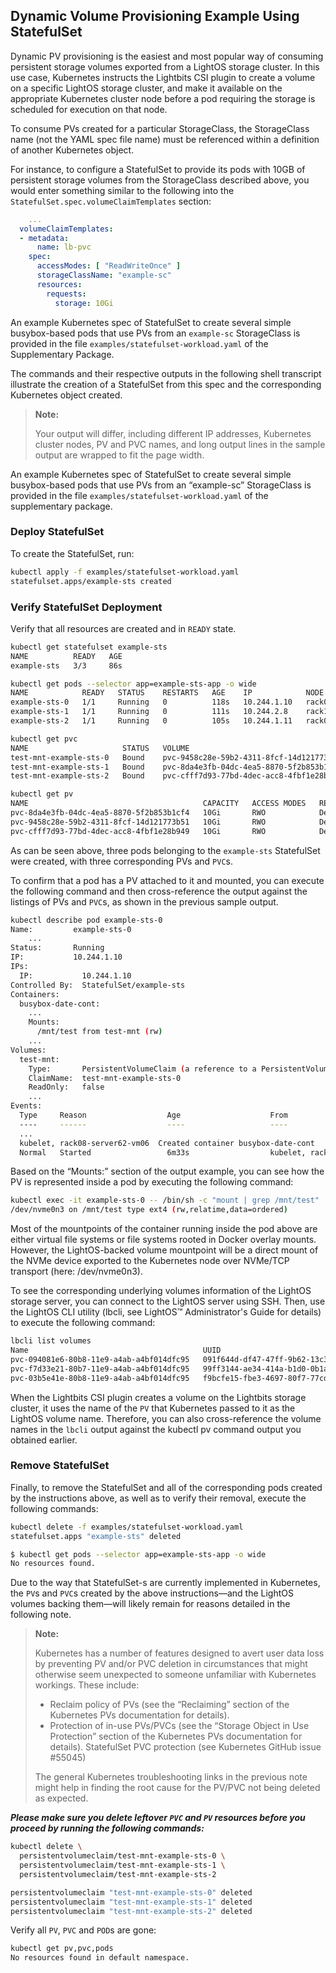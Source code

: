 ## Dynamic Volume Provisioning Example Using StatefulSet

Dynamic PV provisioning is the easiest and most popular way of consuming persistent storage volumes exported from a LightOS storage cluster. In this use case, Kubernetes instructs the Lightbits CSI plugin to create a volume on a specific LightOS storage cluster, and make it available on the appropriate Kubernetes cluster node before a pod requiring the storage is scheduled for execution on that node.

To consume PVs created for a particular StorageClass, the  StorageClass name (not the YAML spec file name) must be referenced within a definition of another Kubernetes object.

For instance, to configure a StatefulSet to provide its pods with 10GB of persistent storage volumes from the StorageClass described above, you would enter something similar to the following into the `StatefulSet.spec.volumeClaimTemplates` section:

```yaml
    ...
  volumeClaimTemplates:
  - metadata:
      name: lb-pvc
    spec:
      accessModes: [ "ReadWriteOnce" ]
      storageClassName: "example-sc"
      resources:
        requests:
          storage: 10Gi
```

An example Kubernetes spec of StatefulSet to create several simple busybox-based pods that use PVs from an `example-sc` StorageClass is provided in the file `examples/statefulset-workload.yaml` of the Supplementary Package.

The commands and their respective outputs in the following shell transcript illustrate the creation of a StatefulSet from this spec and the corresponding Kubernetes object created.

> **Note:**
>
> Your output will differ, including different IP addresses, Kubernetes cluster nodes, PV and PVC names, and long output lines in the sample output are wrapped to fit the page width.

An example Kubernetes spec of StatefulSet to create several simple busybox-based pods that use PVs from an “example-sc” StorageClass is provided in the file `examples/statefulset-workload.yaml` of the supplementary package.

### Deploy StatefulSet

To create the StatefulSet, run:

```bash
kubectl apply -f examples/statefulset-workload.yaml
statefulset.apps/example-sts created
```

### Verify StatefulSet Deployment

Verify that all resources are created and in `READY` state.

```bash
kubectl get statefulset example-sts
NAME          READY   AGE
example-sts   3/3     86s
```

```bash
kubectl get pods --selector app=example-sts-app -o wide
NAME            READY   STATUS    RESTARTS   AGE    IP            NODE                   NOMINATED NODE   READINESS GATES
example-sts-0   1/1     Running   0          118s   10.244.1.10   rack08-server62-vm06   <none>           <none>
example-sts-1   1/1     Running   0          111s   10.244.2.8    rack11-server97-vm03   <none>           <none>
example-sts-2   1/1     Running   0          105s   10.244.1.11   rack08-server62-vm06   <none>           <none>
```

```bash
kubectl get pvc
NAME                     STATUS   VOLUME                                     CAPACITY   ACCESS MODES   STORAGECLASS   AGE
test-mnt-example-sts-0   Bound    pvc-9458c28e-59b2-4311-8fcf-14d121773b51   10Gi       RWO            example-sc     2m20s
test-mnt-example-sts-1   Bound    pvc-8da4e3fb-04dc-4ea5-8870-5f2b853b1cf4   10Gi       RWO            example-sc     2m13s
test-mnt-example-sts-2   Bound    pvc-cfff7d93-77bd-4dec-acc8-4fbf1e28b949   10Gi       RWO            example-sc     2m7s
```

```bash
kubectl get pv
NAME                                       CAPACITY   ACCESS MODES   RECLAIM POLICY   STATUS   CLAIM                            STORAGECLASS   REASON   AGE
pvc-8da4e3fb-04dc-4ea5-8870-5f2b853b1cf4   10Gi       RWO            Delete           Bound    default/test-mnt-example-sts-1   example-sc              2m50s
pvc-9458c28e-59b2-4311-8fcf-14d121773b51   10Gi       RWO            Delete           Bound    default/test-mnt-example-sts-0   example-sc              2m57s
pvc-cfff7d93-77bd-4dec-acc8-4fbf1e28b949   10Gi       RWO            Delete           Bound    default/test-mnt-example-sts-2   example-sc              2m43s
```

As can be seen above, three pods belonging to the `example-sts` StatefulSet were created, with three corresponding PVs and `PVC`s.

To confirm that a pod has a PV attached to it and mounted, you can execute the following command and then cross-reference the output against the listings of PVs and `PVC`s, as shown in the previous sample output.

```bash
kubectl describe pod example-sts-0
Name:         example-sts-0
    ...
Status:       Running
IP:           10.244.1.10
IPs:
  IP:           10.244.1.10
Controlled By:  StatefulSet/example-sts
Containers:
  busybox-date-cont:
    ...
    Mounts:
      /mnt/test from test-mnt (rw)
    ...
Volumes:
  test-mnt:
    Type:       PersistentVolumeClaim (a reference to a PersistentVolumeClaim in the same namespace)
    ClaimName:  test-mnt-example-sts-0
    ReadOnly:   false
    ...
Events:
  Type     Reason                  Age                    From                           Message
  ----     ------                  ----                   ----                           -------
  ...
  kubelet, rack08-server62-vm06  Created container busybox-date-cont
  Normal   Started                 6m33s                  kubelet, rack08-server62-vm06  Started container busybox-date-cont
```

Based on the “Mounts:” section of the output example, you can see how the PV is represented inside a pod by executing the following command:

```bash
kubectl exec -it example-sts-0 -- /bin/sh -c "mount | grep /mnt/test"
/dev/nvme0n3 on /mnt/test type ext4 (rw,relatime,data=ordered)
```

Most of the mountpoints of the container running inside the pod above are either virtual file systems or file systems rooted in Docker overlay mounts. However, the LightOS-backed volume mountpoint will be a direct mount of the NVMe device exported to the Kubernetes node over NVMe/TCP transport (here: /dev/nvme0n3).

To see the corresponding underlying volumes information of the LightOS storage server, you can connect to the LightOS server using SSH. Then, use the LightOS CLI utility (lbcli, see LightOS™ Administrator's Guide for details) to execute the following command:

```bash
lbcli list volumes
Name                                       UUID                                   State       Protection State   NSID      Size      Replicas   Compression   ACL              Rebuild Progress
pvc-094081e6-80b8-11e9-a4ab-a4bf014dfc95   091f644d-df47-47ff-9b62-13c3a5df3542   Available   FullyProtected     4         10 GiB    3          false         values:"ACL3"    None
pvc-f7d33e21-80b7-11e9-a4ab-a4bf014dfc95   99ff3144-ae34-414a-b1d0-0b1a84919aaf   Available   FullyProtected     2         10 GiB    3          false         values:"ACL1"    None
pvc-03b5e41e-80b8-11e9-a4ab-a4bf014dfc95   f9bcfe15-fbe3-4697-80f7-77cd9f1e54f0   Available   FullyProtected     3         10 GiB    3          false         values:"ACL2"    None
```

When the Lightbits CSI plugin creates a volume on the Lightbits storage cluster, it uses the name of the `PV` that Kubernetes passed to it as the LightOS volume name. Therefore, you can also cross-reference the volume names in the `lbcli` output against the kubectl pv command output you obtained earlier.

### Remove StatefulSet

Finally, to remove the StatefulSet and all of the corresponding pods created by the instructions above, as well as to verify their removal, execute the following commands:

```bash
kubectl delete -f examples/statefulset-workload.yaml
statefulset.apps "example-sts" deleted
```

```bash
$ kubectl get pods --selector app=example-sts-app -o wide
No resources found.
```

Due to the way that StatefulSet-s are currently implemented in Kubernetes, the `PV`s and `PVC`s created by the above instructions—and the LightOS volumes backing them—will likely remain for reasons detailed in the following note.

> **Note:**
>
> Kubernetes has a number of features designed to avert user data loss by preventing PV and/or PVC deletion in circumstances that might otherwise seem unexpected to someone unfamiliar with Kubernetes workings. These include:
>
> - Reclaim policy of PVs (see the “Reclaiming” section of the Kubernetes PVs documentation for details).
> - Protection of in-use PVs/PVCs (see the “Storage Object in Use Protection” section of the Kubernetes PVs documentation for details).
StatefulSet PVC protection (see Kubernetes GitHub issue #55045)
>
> The general Kubernetes troubleshooting links in the previous note might help in finding the root cause for the PV/PVC not being deleted as expected.

_**Please make sure you delete leftover `PVC` and `PV` resources before you proceed by running the following commands:**_

```bash
kubectl delete \
  persistentvolumeclaim/test-mnt-example-sts-0 \
  persistentvolumeclaim/test-mnt-example-sts-1 \
  persistentvolumeclaim/test-mnt-example-sts-2

persistentvolumeclaim "test-mnt-example-sts-0" deleted
persistentvolumeclaim "test-mnt-example-sts-1" deleted
persistentvolumeclaim "test-mnt-example-sts-2" deleted
```

Verify all `PV`, `PVC` and `POD`s are gone:

```bash
kubectl get pv,pvc,pods
No resources found in default namespace.
```

